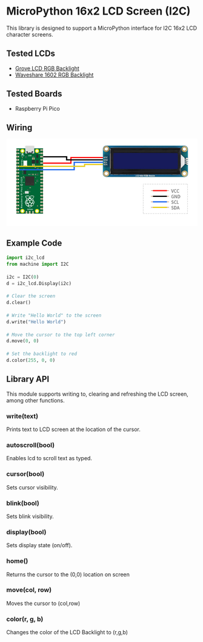 # MicroPython 16x2 LCD Screen (I2C)

This library is designed to support a MicroPython interface for I2C 16x2 LCD character screens.

## Tested LCDs

- [Grove LCD RGB Backlight](https://www.seeedstudio.com/grove-lcd-rgb-backlight-p-1643.html?cPath=34_36)
- [Waveshare 1602 RGB Backlight](https://www.waveshare.com/wiki/LCD1602_RGB_Module)

## Tested Boards

- Raspberry Pi Pico

## Wiring

![Wiring Diagram](./assets/pico.jpg)

## Example Code

```python
import i2c_lcd
from machine import I2C

i2c = I2C(0)
d = i2c_lcd.Display(i2c)

# Clear the screen
d.clear()

# Write "Hello World" to the screen
d.write("Hello World")

# Move the cursor to the top left corner
d.move(0, 0)

# Set the backlight to red
d.color(255, 0, 0)
```

## Library API

This module supports writing to, clearing and refreshing the LCD screen, among other functions.

### write(text)

Prints text to LCD screen at the location of the cursor.

### autoscroll(bool)

Enables lcd to scroll text as typed.

### cursor(bool)

Sets cursor visibility.

### blink(bool)

Sets blink visibility.

### display(bool)

Sets display state (on/off).

### home()

Returns the cursor to the (0,0) location on screen

### move(col, row)

Moves the cursor to (col,row)

### color(r, g, b)

Changes the color of the LCD Backlight to (r,g,b)

